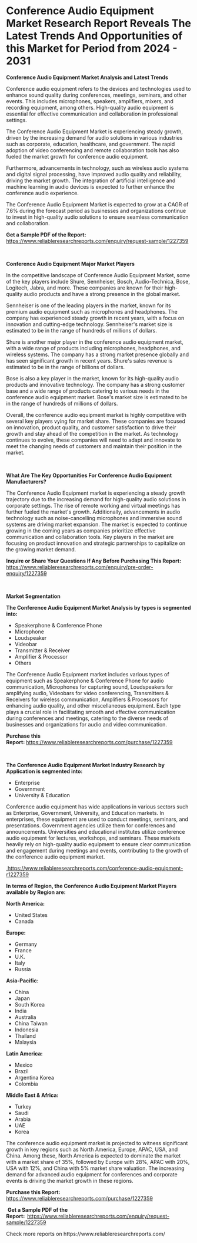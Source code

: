 <p><h1>Conference Audio Equipment Market Research Report Reveals The Latest Trends And Opportunities of this Market for Period from 2024 - 2031</h1></p><p><strong>Conference Audio Equipment Market Analysis and Latest Trends</strong></p>
<p><p>Conference audio equipment refers to the devices and technologies used to enhance sound quality during conferences, meetings, seminars, and other events. This includes microphones, speakers, amplifiers, mixers, and recording equipment, among others. High-quality audio equipment is essential for effective communication and collaboration in professional settings.</p><p>The Conference Audio Equipment Market is experiencing steady growth, driven by the increasing demand for audio solutions in various industries such as corporate, education, healthcare, and government. The rapid adoption of video conferencing and remote collaboration tools has also fueled the market growth for conference audio equipment.</p><p>Furthermore, advancements in technology, such as wireless audio systems and digital signal processing, have improved audio quality and reliability, driving the market growth. The integration of artificial intelligence and machine learning in audio devices is expected to further enhance the conference audio experience.</p><p>The Conference Audio Equipment Market is expected to grow at a CAGR of 7.6% during the forecast period as businesses and organizations continue to invest in high-quality audio solutions to ensure seamless communication and collaboration.</p></p>
<p><strong>Get a Sample PDF of the Report:&nbsp;</strong> <a href="https://www.reliableresearchreports.com/enquiry/request-sample/1227359">https://www.reliableresearchreports.com/enquiry/request-sample/1227359</a></p>
<p>&nbsp;</p>
<p><strong>Conference Audio Equipment Major Market Players</strong></p>
<p><p>In the competitive landscape of Conference Audio Equipment Market, some of the key players include Shure, Sennheiser, Bosch, Audio-Technica, Bose, Logitech, Jabra, and more. These companies are known for their high-quality audio products and have a strong presence in the global market.</p><p>Sennheiser is one of the leading players in the market, known for its premium audio equipment such as microphones and headphones. The company has experienced steady growth in recent years, with a focus on innovation and cutting-edge technology. Sennheiser's market size is estimated to be in the range of hundreds of millions of dollars.</p><p>Shure is another major player in the conference audio equipment market, with a wide range of products including microphones, headphones, and wireless systems. The company has a strong market presence globally and has seen significant growth in recent years. Shure's sales revenue is estimated to be in the range of billions of dollars.</p><p>Bose is also a key player in the market, known for its high-quality audio products and innovative technology. The company has a strong customer base and a wide range of products catering to various needs in the conference audio equipment market. Bose's market size is estimated to be in the range of hundreds of millions of dollars.</p><p>Overall, the conference audio equipment market is highly competitive with several key players vying for market share. These companies are focused on innovation, product quality, and customer satisfaction to drive their growth and stay ahead of the competition in the market. As technology continues to evolve, these companies will need to adapt and innovate to meet the changing needs of customers and maintain their position in the market.</p></p>
<p>&nbsp;</p>
<p><strong>What Are The Key Opportunities For Conference Audio Equipment Manufacturers?</strong></p>
<p><p>The Conference Audio Equipment market is experiencing a steady growth trajectory due to the increasing demand for high-quality audio solutions in corporate settings. The rise of remote working and virtual meetings has further fueled the market's growth. Additionally, advancements in audio technology such as noise-cancelling microphones and immersive sound systems are driving market expansion. The market is expected to continue growing in the coming years as companies prioritize effective communication and collaboration tools. Key players in the market are focusing on product innovation and strategic partnerships to capitalize on the growing market demand.</p></p>
<p><strong>Inquire or Share Your Questions If Any Before Purchasing This Report:</strong> <a href="https://www.reliableresearchreports.com/enquiry/pre-order-enquiry/1227359">https://www.reliableresearchreports.com/enquiry/pre-order-enquiry/1227359</a></p>
<p>&nbsp;</p>
<p><strong>Market Segmentation</strong></p>
<p><strong>The Conference Audio Equipment Market Analysis by types is segmented into:</strong></p>
<p><ul><li>Speakerphone & Conference Phone</li><li>Microphone</li><li>Loudspeaker</li><li>Videobar</li><li>Transmitter & Receiver</li><li>Amplifier & Processor</li><li>Others</li></ul></p>
<p><p>The Conference Audio Equipment market includes various types of equipment such as Speakerphone & Conference Phone for audio communication, Microphones for capturing sound, Loudspeakers for amplifying audio, Videobars for video conferencing, Transmitters & Receivers for wireless communication, Amplifiers & Processors for enhancing audio quality, and other miscellaneous equipment. Each type plays a crucial role in facilitating smooth and effective communication during conferences and meetings, catering to the diverse needs of businesses and organizations for audio and video communication.</p></p>
<p><strong>Purchase this Report:&nbsp;</strong><a href="https://www.reliableresearchreports.com/purchase/1227359">https://www.reliableresearchreports.com/purchase/1227359</a></p>
<p>&nbsp;</p>
<p><strong>The Conference Audio Equipment Market Industry Research by Application is segmented into:</strong></p>
<p><ul><li>Enterprise</li><li>Government</li><li>University & Education</li></ul></p>
<p><p>Conference audio equipment has wide applications in various sectors such as Enterprise, Government, University, and Education markets. In enterprises, these equipment are used to conduct meetings, seminars, and presentations. Government agencies utilize them for conferences and announcements. Universities and educational institutes utilize conference audio equipment for lectures, workshops, and seminars. These markets heavily rely on high-quality audio equipment to ensure clear communication and engagement during meetings and events, contributing to the growth of the conference audio equipment market.</p></p>
<p><a href="https://www.reliableresearchreports.com/conference-audio-equipment-r1227359">&nbsp;https://www.reliableresearchreports.com/conference-audio-equipment-r1227359</a></p>
<p><strong>In terms of Region, the Conference Audio Equipment Market Players available by Region are:</strong></p>
<p>
    <p> <strong> North America: </strong>
        <ul>
            <li>United States</li>
            <li>Canada</li>
        </ul>
        </p> 
    <p> <strong> Europe: </strong>
        <ul>
            <li>Germany</li>
            <li>France</li>
            <li>U.K.</li>
            <li>Italy</li>
            <li>Russia</li>
        </ul>
        </p> 
    <p> <strong> Asia-Pacific: </strong>
        <ul>
            <li>China</li>
            <li>Japan</li>
            <li>South Korea</li>
            <li>India</li>
            <li>Australia</li>
            <li>China Taiwan</li>
            <li>Indonesia</li>
            <li>Thailand</li>
            <li>Malaysia</li>
        </ul>
        </p> 
    <p> <strong> Latin America: </strong>
        <ul>
            <li>Mexico</li>
            <li>Brazil</li>
            <li>Argentina Korea</li>
            <li>Colombia</li>
        </ul>
        </p> 
    <p> <strong> Middle East & Africa: </strong>
        <ul>
            <li>Turkey</li>
            <li>Saudi</li>
            <li>Arabia</li>
            <li>UAE</li>
            <li>Korea</li>
        </ul>
    </p>
    </p>
<p><p>The conference audio equipment market is projected to witness significant growth in key regions such as North America, Europe, APAC, USA, and China. Among these, North America is expected to dominate the market with a market share of 35%, followed by Europe with 28%, APAC with 20%, USA with 12%, and China with 5% market share valuation. The increasing demand for advanced audio equipment for conferences and corporate events is driving the market growth in these regions.</p></p>
<p><strong>Purchase this Report: </strong><a href="https://www.reliableresearchreports.com/purchase/1227359">https://www.reliableresearchreports.com/purchase/1227359</a></p>
<p>&nbsp;<strong>Get a Sample PDF of the Report:&nbsp;&nbsp;</strong><a href="https://www.reliableresearchreports.com/enquiry/request-sample/1227359">https://www.reliableresearchreports.com/enquiry/request-sample/1227359</a></p>
<p><strong></strong></p>
<p>Check more reports on https://www.reliableresearchreports.com/</p>
